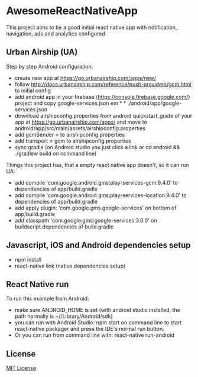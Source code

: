 # AwesomeReactNativeApp
This project aims to be a good initial react native app with notification, navigation, ads and analytics configured.

## Urban Airship (UA)

Step by step Android configuration:
* create new app at https://go.urbanairship.com/apps/new/
* follow http://docs.urbanairship.com/reference/push-providers/gcm.html to initial config
* add android app in your firebase (https://console.firebase.google.com/) project and copy google-services.json em * * ./android/app/google-services.json
* download airshipconfig.properties from android quickstart_guide of your app at https://go.urbanairship.com/apps/ and move to android/app/src/main/assets/airshipconfig.properties
* add gcmSender = <your sender id> to airshipconfig.properties
* add transport = gcm to airshipconfig.properties
* sync gradle (on Android studio you just click a link or cd android && ./gradlew build on command line)

Things this project has, that a empty react native app doesn't, so it can run UA:

* add compile 'com.google.android.gms:play-services-gcm:9.4.0' to dependencies of app/build.gradle
* add compile 'com.google.android.gms:play-services-location:9.4.0' to dependencies of app/build.gradle
* add apply plugin: 'com.google.gms.google-services' on bottom of app/build.gradle
* add classpath 'com.google.gms:google-services:3.0.0' on buildscript.dependencies of build.gradle

## Javascript, iOS and Android dependencies setup

* npm install
* react-native link (native dependencies setup)

## React Native run

To run this example from Android:

* make sure ANDROID_HOME is set (with android studio installed, the path normally is ~//Library/Android/sdk)
* you can run with Android Studio: npm start on command line to start react-native packager and press the IDE's normal run button.
* Or you can run from command line with: react-native run-android

## License

[MIT License](https://github.com/guilhermebruzzi/AwesomeReactNativeApp/blob/master/LICENSE)
